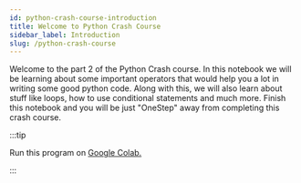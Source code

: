 ```yaml
---
id: python-crash-course-introduction
title: Welcome to Python Crash Course
sidebar_label: Introduction
slug: /python-crash-course
---
```


Welcome to the part 2 of the Python Crash course. In this notebook we will be learning about some important operators that would help you a lot in writing some good python code. Along with this, we will also learn about stuff like loops, how to use conditional statements and much more. Finish this notebook and you will be just "OneStep" away from completing this crash course.

:::tip

Run this program on <a href='https://colab.research.google.com/drive/1Sq6LjL8sktwJ0HkMQ3gPg_OnX_vKPYuC?usp=sharing'>Google Colab.</a>

:::